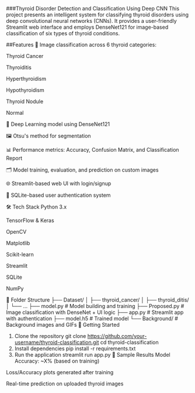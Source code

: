 ###Thyroid Disorder Detection and Classification Using Deep CNN
This project presents an intelligent system for classifying thyroid disorders using deep convolutional neural networks (CNNs). It provides a user-friendly Streamlit web interface and employs DenseNet121 for image-based classification of six types of thyroid conditions.

##Features
📂 Image classification across 6 thyroid categories:

Thyroid Cancer

Thyroiditis

Hyperthyroidism

Hypothyroidism

Thyroid Nodule

Normal

🧠 Deep Learning model using DenseNet121

🖼️ Otsu's method for segmentation

📊 Performance metrics: Accuracy, Confusion Matrix, and Classification Report

🗂️ Model training, evaluation, and prediction on custom images

🌐 Streamlit-based web UI with login/signup

🔐 SQLite-based user authentication system

🛠️ Tech Stack
Python 3.x

TensorFlow & Keras

OpenCV

Matplotlib

Scikit-learn

Streamlit

SQLite

NumPy

📁 Folder Structure
├── Dataset/
│   ├── thyroid_cancer/
│   ├── thyroid_ditis/
│   └── ...
├── model.py             # Model building and training
├── Proposed.py          # Image classification with DenseNet + UI logic
├── app.py               # Streamlit app with authentication
├── model.h5             # Trained model
└── Background/          # Background images and GIFs
🧪 Getting Started
1. Clone the repository
git clone https://github.com/your-username/thyroid-classification.git
cd thyroid-classification
2. Install dependencies
pip install -r requirements.txt
3. Run the application
streamlit run app.py
📸 Sample Results
Model Accuracy: ~X% (based on training)

Loss/Accuracy plots generated after training

Real-time prediction on uploaded thyroid images

